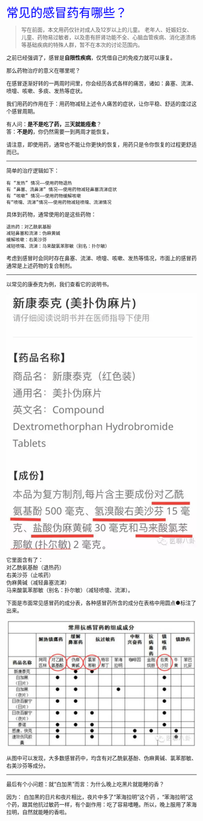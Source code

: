 <font size=6 color=blue>常见的感冒药有哪些？</font>

>写在前面，本文用药仅针对成人及12岁以上的儿童。
老年人、妊娠妇女、儿童、药物易过敏者，以及患有肝肾功能不全、心脑血管疾病、消化道溃疡等基础疾病的特殊人群，暂不在本次的讨论范围内。

 
之前已经强调了，感冒是**自限性疾病**，仅凭借自己的免疫力就可以康复。

那么药物治疗的意义在哪里呢？

在感冒逐渐好转的一两周时间里，你会经历各式各样的痛苦，诸如：鼻塞、流涕、喷嚏、咳嗽、多痰、发热等症状。

我们用药的作用在于：用药物减轻上述令人痛苦的症状，让你平稳、舒适的度过这个感冒周期。

有人问：**是不是吃了药，三天就能痊愈**？<br>
答：**不是的**，你仍然需要一到两周才能恢复。

请注意，即使用药，通常也不能让你更快的恢复，用药只是令你恢复的过程更舒适而已。

___

简单的治疗逻辑如下：

```
有 “发热” 情况——使用药物退热
有 “鼻塞、流鼻涕” 情况——使用药物减轻鼻塞流涕症状
有 “咳嗽” 情况——使用药物缓解咳嗽
有“喷嚏、流涕”情况——使用药物减轻喷嚏、流涕情况
```
具体到药物，通常使用的是这些药物：

```
退热药：对乙酰氨基酚
减轻鼻塞和流涕：伪麻黄碱
缓解咳嗽：右美沙芬
减轻喷嚏、流涕：马来酸氯苯那敏（别名：扑尔敏）
```

考虑到感冒时会同时存在鼻塞、流涕、喷嚏、咳嗽、发热等情况，市面上的感冒药通常是上述药物的复合制剂。
___


以常见的康泰克为例，我们查看它的说明书。

![image](https://github.com/drweisi/ylbg_pic/blob/master/pic/ktk.png)

它里面含有了：<br>
对乙酰氨基酚（退热药）<br>
右美沙芬（止咳药）<br>
伪麻黄碱（减轻鼻塞流涕）<br>
马来酸氯苯那敏（别名：扑尔敏）（减轻喷嚏、流涕）。


下面是市面常见感冒药的成分表，各种感冒药所含的成分在表格中用圆点●标注了出来。

![image](https://github.com/drweisi/ylbg_pic/blob/master/pic/cf.png)

从图中可以发现，大多数感冒药中，均含有对乙酰氨基酚、伪麻黄碱、氯苯那敏、右美沙芬等成分。

___
最后有个小问题：就“白加黑”而言：为什么晚上吃黑片就能睡的香？

因为：
白加黑的日片和夜片相比，夜片中多了“苯海拉明”这个药 ，“苯海拉明”这个药，跟其他抗过敏药一样，有个副作用：吃了容易嗜睡。所以，晚上服用了苯海拉明，自然就能睡的香啦。